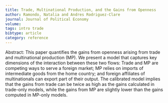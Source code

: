 ```yaml
---
title: Trade, Multinational Production, and the Gains from Openness
author: Ramondo, Natalia and Andres Rodriguez-Clare
journal: Journal of Political Economy
volume: 
tags: intro trade
bibtype: article
category: reference
---
```

Abstract: This paper quantifies the gains from openness arising from trade and multinational production (MP). We present a model that captures key dimensions of the interaction between these two flows: Trade and MP are competing ways to serve a foreign market; MP relies on imports of intermediate goods from the home country; and foreign affiliates of multinationals can export part of their output. The calibrated model implies that the gains from trade can be twice as high as the gains calculated in trade-only models, while the gains from MP are slightly lower than the gains computed in MP-only models.

